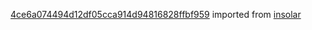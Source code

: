 [4ce6a074494d12df05cca914d94816828ffbf959](https://github.com/insolar/insolar/commit/4ce6a074494d12df05cca914d94816828ffbf959) imported from [insolar](https://github.com/insolar/insolar)
